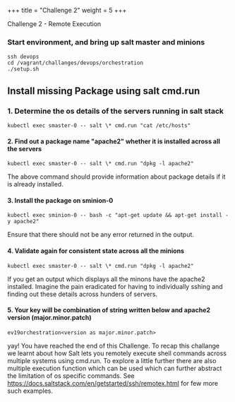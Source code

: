 +++
title = "Challenge 2"
weight = 5
+++

Challenge 2 - Remote Execution

### Start environment, and bring up salt master and minions 

```
ssh devops
cd /vagrant/challanges/devops/orchestration
./setup.sh
```

## Install missing Package using salt cmd.run

### 1. Determine the os details of the servers running in salt stack

```
kubectl exec smaster-0 -- salt \* cmd.run "cat /etc/hosts"
```

#### 2. Find out a package  name "apache2" whether it is installed across all the servers

```
kubectl exec smaster-0 -- salt \* cmd.run "dpkg -l apache2"
```
The above command should provide information about package details if it is already installed.

#### 3. Install the package on sminion-0  

```
kubectl exec sminion-0 -- bash -c "apt-get update && apt-get install -y apache2"
```	
Ensure that there should not be any error returned in the output. 

#### 4. Validate again for consistent state across all the minions

```
kubectl exec smaster-0 -- salt \* cmd.run "dpkg -l apache2"
```

If you get an output which displays all the minons have the apache2 installed. 
Imagine the pain eradicated for having to individually sshing and finding out these details across hunders of servers. 

#### 5. Your key will be combination of string written below and apache2 version (major.minor.patch)

```
ev19orchestration<version as major.minor.patch>
```
yay! You have reached the end of this Challenge. To recap this challange we learnt about how Salt lets you remotely execute shell commands across multiple systems using cmd.run. To explore a little further there are also multiple execution function which can be used which can further abstract the limitation of os specific commands. See https://docs.saltstack.com/en/getstarted/ssh/remotex.html for few more such examples. 

